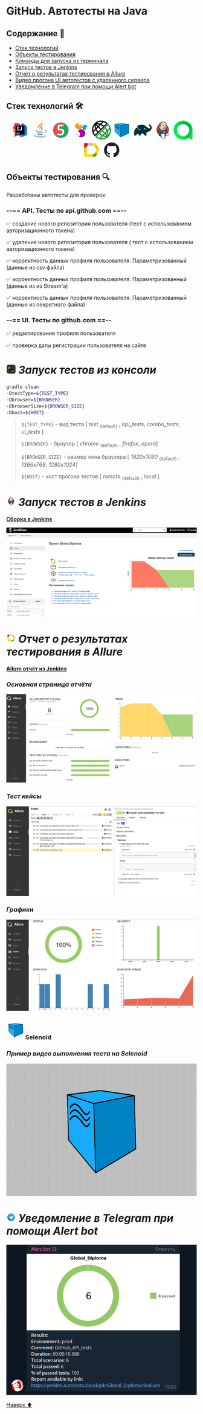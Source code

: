 # GitHub. Автотесты на Java

<a name="наверх"></a>

## Содержание :bookmark_tabs:
* <a href="#stack">Cтек технологий</a>
* <a href="#objects">Объекты тестирования</a>
* <a href="#SystemProperty">Команды для запуска из терминала</a>
* <a href="#Jenkins">Запуск тестов в Jenkins</a>
* <a href="#AllureReport">Отчет о результатах тестирования в Allure</a>
* <a href="#selenoid">Видео прогона UI автотестов с удаленного сервера</a>
* <a href="#Telegram">Уведомление в Telegram при помощи Alert bot</a>



<a id="stack"></a>
## Cтек технологий :hammer_and_wrench:

<div align="center">
<a href="https://www.jetbrains.com/idea/"><img alt="InteliJ IDEA" height="50" src="images/technologies/intelij_idea.svg" width="50"/></a>
<a href="https://www.java.com/"><img alt="Java" height="50" src="images/technologies/java.svg" width="50"/></a>
<a href="https://junit.org/junit5/"><img alt="JUnit 5" height="50" src="images/technologies/junit5.svg" width="50"/></a>
<a href="https://selenide.org/"><img alt="Selenide" height="50" src="images/technologies/selenide.svg" width="50"/></a>
<a href="https://rest-assured.io/"><img alt="Rest Assured" height="50" src="images/technologies/rest_assured.png" width="50"/></a>
<a href="https://aerokube.com/selenoid/"><img alt="Selenoid" height="50" src="images/technologies/selenoid.svg" width="50"/></a>
<a href="https://gradle.org/"><img alt="Gradle" height="50" src="images/technologies/gradle.svg" width="50"/></a>
<a href="https://www.jenkins.io/"><img alt="Jenkins" height="50" src="images/technologies/jenkins.svg" width="50"/></a>
<a href="https://qameta.io/"><img alt="Allure TestOps" height="50" src="images/technologies/allure_testops.svg" width="50"/></a>
<a href="https://github.com/allure-framework/"><img alt="Allure" height="50" src="images/technologies/allure.svg" width="50"/></a>
<a href="https://github.com/"><img alt="GitHub" height="50" src="images/technologies/github.svg" width="50"/></a>
</div>



<a id="objects"></a>
## Объекты тестирования :mag:

Разработаны автотесты для проверок:

### --== API. Тесты по api.github.com ==--

:white_check_mark: создание нового репозитория пользователя (тест с использованием авторизационного токена)

:white_check_mark: удаление нового репозитория пользователя ( тест с использованием авторизационного токена)

:white_check_mark: корректность данных профиля пользователя. Параметризованный (данные из csv файла)

:white_check_mark: корректность данных профиля пользователя. Параметризованный (данные из из Stream'a)

:white_check_mark: корректность данных профиля пользователя. Параметризованный (данные из секретного файла)

### --== UI. Тесты по github.com ==--

:white_check_mark: редактирование профиля пользователя

:white_check_mark: проверка даты регистрации пользователя на сайте



<a id="SystemProperty"></a>
<h1 align="left">
<img src="images/technologies/terminale.png" width="25" height="25" alt="Jenkins"/>  <a name="Jenkins"><i>Запуск тестов из консоли</i></a>
</h1>

```bash
gradle clean 
-DtestType=${TEST_TYPE}
-Dbrowser=${BROWSER}
-DbrowserSize=${BROWSER_SIZE}
-Dhost=${HOST}

```
> `${TEST_TYPE}` - вид теста [ *test* <sub>(default)</sub> , *api_tests*, *combo_tests*, *ui_tests* ]
>
>
> `${BROWSER}` - браузер [ *chrome* <sub>(default)</sub> , *firefox*, *opera*]
>
> `${BROWSER_SIZE}` - размер окна браузера  [ *1920x1080* <sub>(default)</sub> , *1366x768*, *1280x1024*]
>
> `${HOST}` - хост прогона тестов [ *remote* <sub>(default)</sub> , *local* ]


<h1 align="left">
<img src="images/technologies/jenkins.svg" width="25" height="25" alt="Jenkins"/>  <a name="Jenkins"><i>Запуск тестов в Jenkins</i></a>
</h1>

<a target="_blank" href="https://jenkins.autotests.cloud/job/Global_Diploma/">**Сборка в Jenkins**</a>
<p align="center">  
<a href="https://jenkins.autotests.cloud/job/qa_guru_diplom_API_tests"><img src="images/screenshots/JenkinsBuildFull.png" alt="Jenkins"/></a>  
</p>

<h1 align="left">
<img src="images/technologies/allure.svg" width="25" height="25" alt="Allure_Report"/>  <a name="AllureReport"><i>Отчет о результатах тестирования в Allure </i></a>
</h1>

<a target="_blank" href="https://jenkins.autotests.cloud/job/Global_Diploma/8/allure/">**Allure отчёт из Jenkins**</a>
<p align="center">  


### *Основная страница отчёта*

<p align="center">  
<img title="Allure Overview Dashboard" src="images/screenshots/AllureMain.png">  
</p>  

### *Тест кейсы*

<p align="center">  
<img title="Allure Tests" src="images/screenshots/AllureReportTests.png">  
</p>

### *Графики*

  <p align="center">  
<img title="Allure Graphics" src="images/screenshots/AllureReportGraphs.png">  
</p>

<a id="selenoid"></a>
### <img alt="Selenoid" height="50" src="images/technologies/selenoid.svg" width="50"/>Selenoid</a>

### *Пример видео выполнения теста на Selenoid*

<p align="center"> 
<img title="Browserstack Video" src="images/video/EditGitHubProfile.gif" width="550" height="350"  alt="video">   
</p>


<h1 align="left">
<img src="images/technologies/telegram.svg" width="25" height="25"  alt="Allure"/> <a name="Telegram"><i>Уведомление в Telegram при помощи Alert bot</i></a>
</h1>

<p align="center">  
<img title="Telegramm notifications" src="images/screenshots/TelegrammNotification.png">  
</p>

[Наверх ⬆](#наверх)



